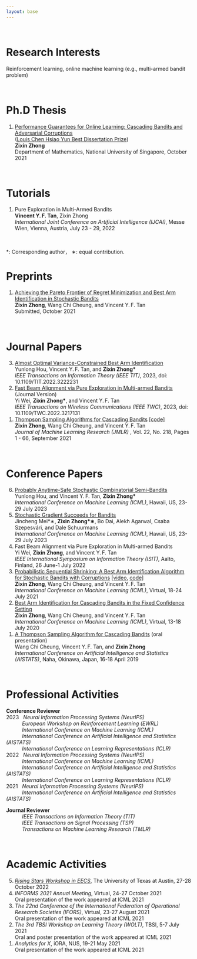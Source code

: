 ```yaml
---
layout: base
---
```


<br/>
 
# Research Interests
Reinforcement learning, online machine learning (e.g., multi-armed bandit problem)

<br/>


# Ph.D Thesis  
<!-- Ph.&thinsp;D.&thinsp;Thesis --> 
<ol reversed>
<li> <a href="https://scholarbank.nus.edu.sg/handle/10635/204935">Performance Guarantees for Online Learning: Cascading Bandits and Adversarial Corruptions</a>
 <br> (<a href="<a href="https://www.math.nus.edu.sg/about/university-awards-accolades-for-graduate/">Louis Chen Hsiao Yun Best Dissertation Prize</a>) 
<br> <b>Zixin Zhong</b>
<!-- <br> Supervisors: Prof.&thinsp;Vincent Y.&thinsp;F. Tan, Prof.&thinsp;Wang Chi Cheung -->
<br> Department of Mathematics, National University of Singapore, October 2021 
 </li> 
 
 </ol> 
 
 <br/> 
 
 
# Tutorials
<ol reversed>
<li> Pure Exploration in Multi-Armed Bandits 
<br> <b>Vincent Y.&thinsp;F. Tan</b>, Zixin Zhong
<br> <i>International Joint Conference on Artificial Intelligence (IJCAI)</i>, Messe Wien, Vienna, Austria, July 23 - 29, 2022
 </li> 
 
 </ol> 
 
 <br/> 
 
 
 *: Corresponding author， ∗: equal contribution.


# Preprints
<!-- Submitted Manuscripts -->
<ol reversed>
<!-- <li> <a href="https://arxiv.org/abs/2201.10142">Almost Optimal Variance-Constrained Best Arm Identification</a>
<br> Yunlong Hou, Vincent Y.&thinsp;F. Tan, and <b>Zixin Zhong*</b>
<br> Submitted, January 2022
 </li>  -->
<!--  July 2021  -->
 
<li> <a href="https://arxiv.org/abs/2110.08627">Achieving the Pareto Frontier of Regret Minimization and Best Arm Identification in Stochastic Bandits</a>
<br> <b>Zixin Zhong</b>, Wang Chi Cheung, and Vincent Y.&thinsp;F. Tan
<br> Submitted, October 2021
<!--  July 2021  -->
 </li> 
 
 </ol> 
 
 <br/>

# Journal Papers
<!-- Submitted Manuscripts -->
<ol reversed>

 
     
<li> <a href="https://ieeexplore.ieee.org/document/9950536">Almost Optimal Variance-Constrained Best Arm Identification</a>
<br> Yunlong Hou, Vincent Y.&thinsp;F. Tan, and <b>Zixin Zhong*</b>
<br> <i>IEEE Transactions on Information Theory (IEEE TIT)</i>,  2023, doi: 10.1109/TIT.2022.3222231
 </li>
<!--  https://arxiv.org/abs/2201.10142 , Accepted in November 2022-->
 
<li> <a href="https://ieeexplore.ieee.org/abstract/document/9962799">Fast Beam Alignment via Pure Exploration in Multi-armed Bandits</a> (Journal Version)
<br> Yi Wei, <b>Zixin Zhong*</b>, and Vincent Y.&thinsp;F. Tan
<br> <i>IEEE Transactions on Wireless Communications (IEEE TWC)</i>, 2023, doi: 10.1109/TWC.2022.3217131
 </li>
<!-- https://arxiv.org/abs/2210.12625  , Accepted in October 2022 -->
 
 
<li> <a href="https://jmlr.org/papers/v22/20-447.html">Thompson Sampling Algorithms for Cascading Bandits</a> 
 <a href="https://github.com/zixinzh/2021-JMLR.git">[code]</a> 
<br> <b>Zixin Zhong</b>, Wang Chi Cheung, and Vincent Y.&thinsp;F. Tan
<br> <i>Journal of Machine Learning Research (JMLR)</i> , Vol. 22, No. 218, Pages 1 - 66, September 2021
<!--  July 2021  -->
 </li> 
 
 </ol>
 
<!-- 1. <a href="https://arxiv.org/abs/1810.01187">Thompson Sampling Algorithms for Cascading Bandits</a>
<br> **Zixin Zhong**, Wang Chi Cheung, and Vincent Y.&thinsp;F. Tan
<br> Submitted to *Journal of Machine Learning Research (JMLR)* in revised form, May 2021
<!-- 1. **Zixin Zhong**, Wang Chi Cheung, and Vincent Y.&thinsp;F. Tan, "Thompson Sampling Algorithms for Cascading Bandits", submitted to *Journal of Machine Learning Research (JMLR)* in revised form, May 2021. <a href="https://arxiv.org/abs/1810.01187">[Link]</a> -->
 

<br/>


# Conference Papers
<ol reversed>
 <li> <a href="https://arxiv.org/abs/2301.13393">Probably Anytime-Safe Stochastic Combinatorial Semi-Bandits</a> 
<br> Yunlong Hou, and Vincent Y.&thinsp;F. Tan, <b>Zixin Zhong*</b>
<br> <i>International Conference on Machine Learning (ICML)</i>, Hawaii, US, 23-29 July 2023
 </li>
 
 <li> <a href="https://icml.cc/Conferences/2023/ScheduleMultitrack?event=24315">Stochastic Gradient Succeeds for Bandits</a> 
<br> Jincheng Mei*∗, <b>Zixin Zhong*∗</b>, Bo Dai, Alekh Agarwal, Csaba Szepesvári, and Dale Schuurmans
<br> <i>International Conference on Machine Learning (ICML)</i>, Hawaii, US, 23-29 July 2023
 </li>
 
<li> Fast Beam Alignment via Pure Exploration in Multi-armed Bandits
<br> Yi Wei, <b>Zixin Zhong</b>, and Vincent Y.&thinsp;F. Tan
<br> <i>IEEE International Symposium on Information Theory (ISIT)</i>, Aalto, Finland, 26 June-1 July 2022
 </li>
 
<li> <a href="http://proceedings.mlr.press/v139/zhong21a.html">Probabilistic Sequential Shrinking: A Best Arm Identification Algorithm for Stochastic Bandits with Corruptions</a> 
  <a href="../cv/corrupBAI_talk_12_min.mp4">[video</a>,
 <a href="https://github.com/zixinzh/2021-ICML.git">code]</a>
<br> <b>Zixin Zhong</b>, Wang Chi Cheung, and Vincent Y.&thinsp;F. Tan
<br> <i>International Conference on Machine Learning (ICML)</i>, Virtual, 18-24 July 2021
 </li>
 
<li> <a href="http://proceedings.mlr.press/v119/zhong20a.html">Best Arm Identification for Cascading Bandits in the Fixed Confidence Setting</a>
<br> <b>Zixin Zhong</b>, Wang Chi Cheung, and Vincent Y.&thinsp;F. Tan
<br> <i>International Conference on Machine Learning (ICML)</i>, Virtual, 13-18 July 2020
 </li>
 
<li> <a href="http://proceedings.mlr.press/v89/cheung19a.html">A Thompson Sampling Algorithm for Cascading Bandits</a> (oral presentation)
<br> Wang Chi Cheung, Vincent Y.&thinsp;F. Tan, and <b>Zixin Zhong</b>
<br> <i>International Conference on Artificial Intelligence and Statistics (AISTATS)</i>, Naha, Okinawa, Japan, 16-18 April 2019
 </li> 
 
 </ol>
<!-- <sup>\*</sup>,  -->
<br/>

<!-- 1. **Zixin Zhong**, Wang Chi Cheung, and Vincent Y.&thinsp;F. Tan, "Probabilistic Sequential Shrinking: A Best Arm Identification Algorithm for Stochastic Bandits with Corruptions", *International Conference on Machine Learning (ICML)*, 2021. <a href="https://arxiv.org/abs/2010.07904">[Link]</a>
1. **Zixin Zhong**, Wang Chi Cheung, and Vincent Y.&thinsp;F. Tan, "Best Arm Identification for Cascading Bandits in the Fixed Confidence Setting", *International Conference on Machine Learning (ICML)*, 2020. <a href="http://proceedings.mlr.press/v119/zhong20a.html">[Link]</a>
1. Wang Chi Cheung, Vincent Y.&thinsp;F. Tan, and **Zixin Zhong**, "A Thompson Sampling Algorithm for Cascading Bandits" (oral presentation), *International Conference on Artificial Intelligence and Statistics (AISTATS)*, Naha, Okinawa, Japan, 2019. <a href="http://proceedings.mlr.press/v89/cheung19a.html">[Link]</a>
<!-- <sup>\*</sup>,  --> 
<!-- <br/> -->



# Professional Activities
<!-- <table cellspacing="0" cellpadding="0" border="0">
  <tr>
    <td>2022</td>
    <td><i>International Conference on Machine Learning (ICML)</i></td>
  </tr>
  <tr>
    <td> </td>
    <td><i>International Conference on Artificial Intelligence and Statistics (AISTATS)</i></td>
  </tr>
</table> -->

<b>Conference Reviewer</b>
<br>
2023 &nbsp; <i>Neural Information Processing Systems (NeurIPS)</i>
<br>
&nbsp;&nbsp;&nbsp;&nbsp;&nbsp;&nbsp;&nbsp;&nbsp;&nbsp;&nbsp; <i>European Workshop on Reinforcement Learning (EWRL)</i>
<br>
&nbsp;&nbsp;&nbsp;&nbsp;&nbsp;&nbsp;&nbsp;&nbsp;&nbsp;&nbsp; <i>International Conference on Machine Learning (ICML)</i>
<br>
&nbsp;&nbsp;&nbsp;&nbsp;&nbsp;&nbsp;&nbsp;&nbsp;&nbsp;&nbsp; <i>International Conference on Artificial Intelligence and Statistics (AISTATS)</i>
<br>
&nbsp;&nbsp;&nbsp;&nbsp;&nbsp;&nbsp;&nbsp;&nbsp;&nbsp;&nbsp; <i>International Conference on Learning Representations (ICLR)</i>
<br>
2022 &nbsp; <i>Neural Information Processing Systems (NeurIPS)</i>
<br>
&nbsp;&nbsp;&nbsp;&nbsp;&nbsp;&nbsp;&nbsp;&nbsp;&nbsp;&nbsp; <i>International Conference on Machine Learning (ICML)</i>
<br>
&nbsp;&nbsp;&nbsp;&nbsp;&nbsp;&nbsp;&nbsp;&nbsp;&nbsp;&nbsp; <i>International Conference on Artificial Intelligence and Statistics (AISTATS)</i>
<br>
&nbsp;&nbsp;&nbsp;&nbsp;&nbsp;&nbsp;&nbsp;&nbsp;&nbsp;&nbsp; <i>International Conference on Learning Representations (ICLR)</i>
<br>
2021 &nbsp; <i>Neural Information Processing Systems (NeurIPS)</i>
<br>
&nbsp;&nbsp;&nbsp;&nbsp;&nbsp;&nbsp;&nbsp;&nbsp;&nbsp;&nbsp; <i>International Conference on Artificial Intelligence and Statistics (AISTATS)</i>

<b>Journal Reviewer</b>
<br>
&nbsp;&nbsp;&nbsp;&nbsp;&nbsp;&nbsp;&nbsp;&nbsp;&nbsp;&nbsp; <i>IEEE Transactions on Information Theory (TIT)</i>
<br>
&nbsp;&nbsp;&nbsp;&nbsp;&nbsp;&nbsp;&nbsp;&nbsp;&nbsp;&nbsp; <i>IEEE Transactions on Signal Processing (TSP)</i>
<br>
&nbsp;&nbsp;&nbsp;&nbsp;&nbsp;&nbsp;&nbsp;&nbsp;&nbsp;&nbsp; <i>Transactions on Machine Learning Research (TMLR)</i>


<!-- <ol reversed>
<li> Reviewer of <i>International Conference on Artificial Intelligence and Statistics (AISTATS)</i>, 2023   </li>
<li> Reviewer of <i>International Conference on Learning Representations (ICLR)</i>, 2023   </li>
<li> Reviewer of <i>Neural Information Processing Systems (NeurIPS)</i>, 2022  </li>
<li> Reviewer of <i>International Conference on Machine Learning (ICML)</i>, 2022   </li>
<li> Reviewer of <i>International Conference on Artificial Intelligence and Statistics (AISTATS)</i>, 2022   </li>
<li> Reviewer of <i>International Conference on Learning Representations (ICLR)</i>, 2022   </li>
<li> Reviewer of <i>Neural Information Processing Systems (NeurIPS)</i>, 2021  </li>
<li> Reviewer of <i>International Conference on Artificial Intelligence and Statistics (AISTATS)</i>, 2021  </li>
<li> Reviewer of <i>IEEE Transactions on Information Theory (TIT)</i>  </li>
<li> Reviewer of <i>IEEE Transactions on Signal Processing (TSP)</i>  </li>
<li> Reviewer of <i>Transactions on Machine Learning Research (TMLR)</i> </li>
 </ol> -->

<br/>

# Academic Activities
<ol reversed>

 
 <li> <i> <a href="https://risingstars.utexas.edu/">Rising Stars Workshop in EECS</a></i>, The University of Texas at Austin, 27-28 October 2022
  </li> 
 
 <li> <i> INFORMS 2021 Annual Meeting</i>, Virtual, 24-27 October 2021
  <br> Oral presentation of the work appeared at ICML 2021    </li> 
 
<li> <i> The 22nd Conference of the International Federation of Operational Research Societies (IFORS)</i>, Virtual, 23-27 August 2021
  <br> Oral presentation of the work appeared at ICML 2021    </li> 
 
<li> <i>The 3rd TBSI Workshop on Learning Theory (WOLT)</i>, TBSI, 5-7 July 2021
 <br> Oral and poster presentation of the work appeared at ICML 2021    </li>

 <li> <i>Analytics for X</i>, iORA, NUS, 19-21 May 2021
  <br> Oral presentation of the work appeared at ICML 2021    </li> 
 
 </ol>
